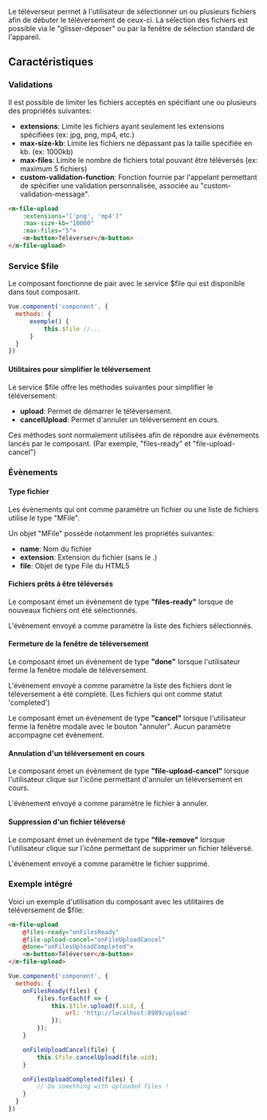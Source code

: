 Le téléverseur permet à l'utilisateur de sélectionner un ou plusieurs fichiers afin de débuter le téléversement de ceux-ci. La sélection des fichiers est possible via le "glisser-déposer" ou par la fenêtre de sélection standard de l'appareil.

## Caractéristiques

### Validations

Il est possible de limiter les fichiers acceptés en spécifiant une ou plusieurs des propriétés suivantes:

* **extensions**: Limite les fichiers ayant seulement les extensions spécifiées (ex: jpg, png, mp4, etc.)
* **max-size-kb**: Limite les fichiers ne dépassant pas la taille spécifiée en kb. (ex: 1000kb)
* **max-files**: Limite le nombre de fichiers total pouvant être téléversés (ex: maximum 5 fichiers)
* **custom-validation-function**: Fonction fournie par l'appelant permettant de spécifier une validation personnalisée, associée au "custom-validation-message".

<modul-demo>

```html
<m-file-upload
    :extensions="['png', 'mp4']"
    :max-size-kb="10000"
    :max-files="5">
    <m-button>Téléverser</m-button>
</m-file-upload>
```

</modul-demo>

### Service $file

Le composant fonctionne de pair avec le service $file qui est disponible dans tout composant.

```javascript
Vue.component('component', {
  methods: {
      exemple() {
          this.$file //...
      }
  }
})
```

#### Utilitaires pour simplifier le téléversement

Le service $file offre les méthodes suivantes pour simplifier le téléversement:

* **upload**: Permet de démarrer le téléversement.
* **cancelUpload**: Permet d'annuler un téléversement en cours.

Ces méthodes sont normalement utilisées afin de répondre aux évènements lancés par le composant. (Par exemple, "files-ready" et "file-upload-cancel")

### Évènements

#### Type fichier

Les évènements qui ont comme paramètre un fichier ou une liste de fichiers utilise le type "MFile".

Un objet "MFile" possède notamment les propriétés suivantes:

* **name**: Nom du fichier
* **extension**: Extension du fichier (sans le .)
* **file**: Objet de type File du HTML5

#### Fichiers prêts à être téléversés

Le composant émet un évènement de type **"files-ready"** lorsque de nouveaux fichiers ont été sélectionnés.

L'évènement envoyé a comme paramètre la liste des fichiers sélectionnés.

#### Fermeture de la fenêtre de téléversement

Le composant émet un évènement de type **"done"** lorsque l'utilisateur ferme la fenêtre modale de téléversement.

L'évènement envoyé a comme paramètre la liste des fichiers dont le téléversement a été complété. (Les fichiers qui ont comme statut 'completed')

Le composant émet un évènement de type **"cancel"** lorsque l'utilisateur ferme la fenêtre modale avec le bouton "annuler". Aucun paramètre accompagne cet évènement.

#### Annulation d'un téléversement en cours

Le composant émet un évènement de type **"file-upload-cancel"** lorsque l'utilisateur clique sur l'icône permettant d'annuler un téléversement en cours.

L'évènement envoyé a comme paramètre le fichier à annuler.

#### Suppression d'un fichier téléversé

Le composant émet un évènement de type **"file-remove"** lorsque l'utilisateur clique sur l'icône permettant de supprimer un fichier téléversé.

L'évènement envoyé a comme paramètre le fichier supprimé.

### Exemple intégré

Voici un exemple d'utilisation du composant avec les utilitaires de téléversement de $file:

```html
<m-file-upload
    @files-ready="onFilesReady"
    @file-upload-cancel="onFileUploadCancel"
    @done="onFilesUploadCompleted">
    <m-button>Téléverser</m-button>
</m-file-upload>
```

```javascript
Vue.component('component', {
  methods: {
    onFilesReady(files) {
        files.forEach(f => {
            this.$file.upload(f.uid, {
                url: 'http://localhost:8989/upload'
            });
        });
    }

    onFileUploadCancel(file) {
        this.$file.cancelUpload(file.uid);
    }

    onFilesUploadCompleted(files) {
        // Do something with uploaded files !
    }
  }
})
```
